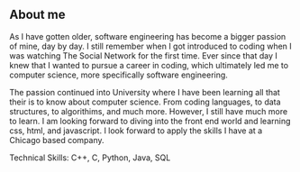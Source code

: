 ## About me

<!--
**jakejimenez1/jakejimenez1** is a ✨ _special_ ✨ repository because its `README.md` (this file) appears on your GitHub profile.

Here are some ideas to get you started:

- 🔭 I’m currently working on ...
- 🌱 I’m currently learning ...
- 👯 I’m looking to collaborate on ...
- 🤔 I’m looking for help with ...
- 💬 Ask me about ...
- 📫 How to reach me: ...
- 😄 Pronouns: ...
- ⚡ Fun fact: ...
-->
As I have gotten older, software engineering has become a bigger passion of mine, day by day. I still remember when I got introduced to coding when I was watching The Social Network for the first time. Ever since that day I knew that I wanted to pursue a career in coding, which ultimately led me to computer science, more specifically software engineering. 

The passion continued into University where I have been learning all that their is to know  about computer science. From coding languages, to data structures, to algorithims, and much more. However, I still have much more to learn. I am looking forward to diving into the front end world and learning css, html, and javascript. I look forward to apply the skills I have at a Chicago based company.

Technical Skills: C++, C, Python, Java, SQL
